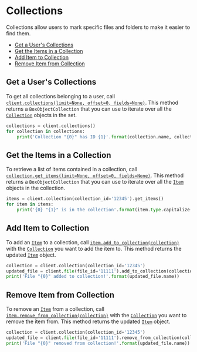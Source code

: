 Collections
===========

Collections allow users to mark specific files and folders to make it easier to find them.

<!-- START doctoc generated TOC please keep comment here to allow auto update -->
<!-- DON'T EDIT THIS SECTION, INSTEAD RE-RUN doctoc TO UPDATE -->


- [Get a User's Collections](#get-a-users-collections)
- [Get the Items in a Collection](#get-the-items-in-a-collection)
- [Add Item to Collection](#add-item-to-collection)
- [Remove Item from Collection](#remove-item-from-collection)

<!-- END doctoc generated TOC please keep comment here to allow auto update -->

Get a User's Collections
------------------------

To get all collections belonging to a user, call [`client.collections(limit=None, offset=0, fields=None)`][collections].
This method returns a `BoxObjectCollection` that you can use to iterate over all the
[`Collection`][collection_class] objects in the set.

```python
collections = client.collections()
for collection in collections:
    print('Collection "{0}" has ID {1}'.format(collection.name, collection.id))
```

[collections]: https://box-python-sdk.readthedocs.io/en/latest/boxsdk.client.html#boxsdk.client.client.Client.collections
[collection_class]: https://box-python-sdk.readthedocs.io/en/latest/boxsdk.object.html#boxsdk.object.collection.Collection

Get the Items in a Collection
-----------------------------

To retrieve a list of items contained in a collection, call
[`collection.get_items(limit=None, offset=0, fields=None)`][get_items].  This method returns a
`BoxObjectCollection` that you can use to iterate over all the [`Item`][item_class] objects in
the collection.

```python
items = client.collection(collection_id='12345').get_items()
for item in items:
    print('{0} "{1}" is in the collection'.format(item.type.capitalize(), item.name))
```

[get_items]: https://box-python-sdk.readthedocs.io/en/latest/boxsdk.object.html#boxsdk.object.collection.Collection.get_items
[item_class]: https://box-python-sdk.readthedocs.io/en/latest/boxsdk.object.html#boxsdk.object.item.Item

Add Item to Collection
----------------------

To add an [`Item`][item_class] to a collection, call [`item.add_to_collection(collection)`][add_to_collection] with the
[`Collection`][collection_class] you want to add the item to.  This method returns the updated [`Item`][item_class]
object.

```python
collection = client.collection(collection_id='12345')
updated_file = client.file(file_id='11111').add_to_collection(collection)
print('File "{0}" added to collection!'.format(updated_file.name))
```

[add_to_collection]: https://box-python-sdk.readthedocs.io/en/latest/boxsdk.object.html#boxsdk.object.item.Item.add_to_collection

Remove Item from Collection
---------------------------

To remove an [`Item`][item_class] from a collection, call
[`item.remove_from_collection(collection)`][remove_from_collection] with the [`Collection`][collection_class] you want
to remove the item from.  This method returns the updated [`Item`][item_class] object.

```python
collection = client.collection(collection_id='12345')
updated_file = client.file(file_id='11111').remove_from_collection(collection)
print('File "{0}" removed from collection!'.format(updated_file.name))
```

[remove_from_collection]: https://box-python-sdk.readthedocs.io/en/latest/boxsdk.object.html#boxsdk.object.item.Item.remove_from_collection
